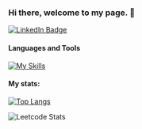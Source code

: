 ### Hi there, welcome to my page. 👋


<div align="justify">
<div id="badges" align="left">
  <a href="https://www.linkedin.com/in/yusufkh/">
    <img src="https://img.shields.io/badge/LinkedIn-blue?style=for-the-badge&logo=linkedin&logoColor=white" alt="LinkedIn Badge"/>
  </a>


<br>

<!--#### Languages and Tools:-->

#### Languages and Tools
 [![My Skills](https://skillicons.dev/icons?i=cpp,py,flask,django,r,git,github,vscode,html,css&perline=5)](https://skillicons.dev)


#### My stats:
[![Top Langs](https://github-readme-stats.vercel.app/api/top-langs/?username=ykhan-5&layout=compact&theme=vision-friendly-dark)](https://github.com/anuraghazra/github-readme-stats)
</div>


![Leetcode Stats](https://leetcard.jacoblin.cool/yusufkh0)
<!-- 
<div align="center">
  <a href="https://github.com/ykhan-5">
  <img  src="https://github.com/1999AZZAR/1999AZZAR/blob/main/resources/img/grid-snake.svg"
       alt="snake" /></a>
</div>
>
